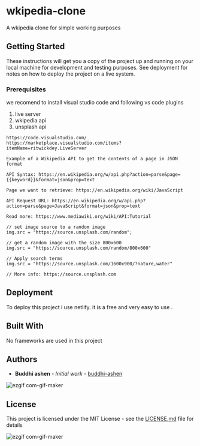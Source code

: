 # wkipedia-clone

A wkipedia clone for simple working purposes

## Getting Started

These instructions will get you a copy of the project up and running on your local machine for development and testing purposes. See deployment for notes on how to deploy the project on a live system.

### Prerequisites

we recomend to install visual studio code and following vs code plugins
1. live server
2. wkipedia api
3. unsplash api

```
https://code.visualstudio.com/
https://marketplace.visualstudio.com/items?itemName=ritwickdey.LiveServer

Example of a Wikipedia API to get the contents of a page in JSON format

API Syntax: https://en.wikipedia.org/w/api.php?action=parse&page={{keyword}}&format=json&prop=text

Page we want to retrieve: https://en.wikipedia.org/wiki/JavaScript

API Request URL: https://en.wikipedia.org/w/api.php?action=parse&page=JavaScript&format=json&prop=text

Read more: https://www.mediawiki.org/wiki/API:Tutorial

// set image source to a random image
img.src = "https://source.unsplash.com/random";

// get a random image with the size 800x600
img.src = "https://source.unsplash.com/random/800x600"

// Apply search terms
img.src = "https://source.unsplash.com/1600x900/?nature,water"

// More info: https://source.unsplash.com
```

## Deployment

To deploy this project i use netlify. it is a free and very easy to use . 

## Built With

No frameworks are used in this project

## Authors

* **Buddhi ashen** - *Initial work* - [buddhi-ashen](https://github.com/buddhi-ashen)

![ezgif com-gif-maker](https://user-images.githubusercontent.com/69063039/171983308-cfe3fd80-8781-48dd-9199-11a86093b80b.jpg)


## License

This project is licensed under the MIT License - see the [LICENSE.md](LICENSE.md) file for details

![ezgif com-gif-maker](https://user-images.githubusercontent.com/69063039/171983312-45821021-e019-4437-9178-9be26a8585dc.jpg)
